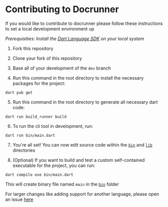 # Contributing to Docrunner

If you would like to contribute to docrunner please follow these instructions to set a local development environment up

*Prerequisities: Install the [Dart Language SDK](https://dart.dev/get-dart/) on your local system*

1. Fork this repository

2. Clone your fork of this repository

3. Base all of your development of the `dev` branch

4. Run this command in the root directory to install the necessary packages for the project:
```shell
dart pub get
```

5. Run this command in the root directory to generate all necessary dart code:
```shell
dart run build_runner build
```

6. To run the cli tool in development, run:
```shell
dart run bin/main.dart
```

7. You're all set! You can now edit source code within the [`bin`](/bin) and [`lib`](/lib)
directories

8. (Optional) If you want to build and test a custom self-contained executable for the project,
you can run:
```shell
dart compile exe bin/main.dart
```
This will create binary file named `main` in the [`bin`](/bin) folder


For larger changes like adding support for another language, please open an issue
[here](https://github.com/DudeBro249/docrunner/issues)
